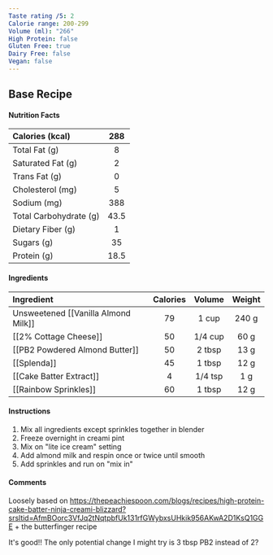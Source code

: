 ```yaml
---
Taste rating /5: 2
Calorie range: 200-299
Volume (ml): "266"
High Protein: false
Gluten Free: true
Dairy Free: false
Vegan: false
---
```

## Base Recipe
#### Nutrition Facts
| Calories (kcal) | 288 |
| :-- | :--: |
| Total Fat (g) | 8 |
| Saturated Fat (g) | 2 |
| Trans Fat (g) | 0 |
| Cholesterol (mg) | 5 |
| Sodium (mg) | 388 |
| Total Carbohydrate (g) | 43.5 |
| Dietary Fiber (g) | 1 |
| Sugars (g) | 35 |
| Protein (g) | 18.5 |
#### Ingredients
| Ingredient | Calories | Volume | Weight |
| :-- | :--: | :--: | :--: |
| Unsweetened [[Vanilla Almond Milk]] | 79 | 1 cup | 240 g |
| [[2% Cottage Cheese]] | 50 | 1/4 cup | 60 g |
| [[PB2 Powdered Almond Butter]] | 50 | 2 tbsp | 13 g |
| [[Splenda]] | 45 | 1 tbsp | 12 g |
| [[Cake Batter Extract]] | 4 | 1/4 tsp | 1 g |
| [[Rainbow Sprinkles]] | 60 | 1 tbsp | 12 g |
#### Instructions

1. Mix all ingredients except sprinkles together in blender
2. Freeze overnight in creami pint
3. Mix on "lite ice cream" setting
4. Add almond milk and respin once or twice until smooth
5. Add sprinkles and run on "mix in"

#### Comments

Loosely based on https://thepeachiespoon.com/blogs/recipes/high-protein-cake-batter-ninja-creami-blizzard?srsltid=AfmBOorc3VfJq2tNqtpbfUk131rfGWybxsUHkik956AKwA2D1KsQ1GGE + the butterfinger recipe

It's good!! The only potential change I might try is 3 tbsp PB2 instead of 2?